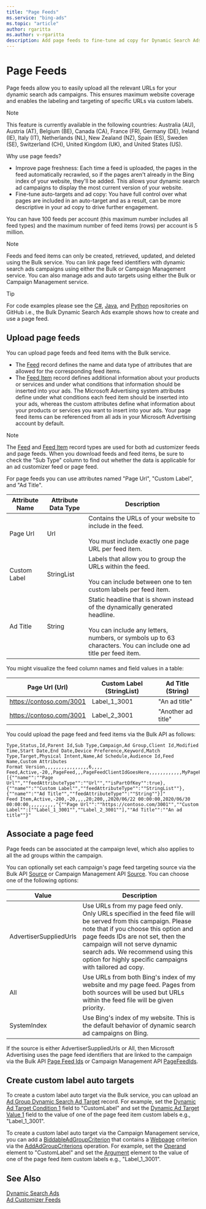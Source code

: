 ```yaml
---
title: "Page Feeds"
ms.service: "bing-ads"
ms.topic: "article"
author: rgaritta
ms.author: v-rgaritta
description: Add page feeds to fine-tune ad copy for Dynamic Search Ads auto-targets. 
---
```

# Page Feeds
Page feeds allow you to easily upload all the relevant URLs for your dynamic search ads campaigns. This ensures maximum website coverage and enables the labeling and targeting of specific URLs via custom labels.  

> [!NOTE]
> This feature is currently available in the following countries: Australia (AU), Austria (AT), Belgium (BE), Canada (CA), France (FR), Germany (DE), Ireland (IE), Italy (IT), Netherlands (NL), New Zealand (NZ), Spain (ES), Sweden (SE), Switzerland (CH), United Kingdom (UK), and United States (US).  

Why use page feeds?
- Improve page freshness: Each time a feed is uploaded, the pages in the feed automatically recrawled, so if the pages aren't already in the Bing index of your website, they'll be added. This allows your dynamic search ad campaigns to display the most current version of your website.  
- Fine-tune auto-targets and ad copy: You have full control over what pages are included in an auto-target and as a result, can be more descriptive in your ad copy to drive further engagement.  

You can have 100 feeds per account (this maximum number includes all feed types) and the maximum number of feed items (rows) per account is 5 million.  

> [!NOTE]
> Feeds and feed items can only be created, retrieved, updated, and deleted using the Bulk service. You can link page feed identifiers with dynamic search ads campaigns using either the Bulk or Campaign Management service. You can also manage ads and auto targets using either the Bulk or Campaign Management service. 

> [!TIP]
> For code examples please see the [C#](https://github.com/BingAds/BingAds-dotNet-SDK/blob/main/examples/BingAdsExamples/BingAdsExamplesLibrary/v13/BulkDynamicSearchAds.cs), [Java](https://github.com/BingAds/BingAds-Java-SDK/blob/main/examples/BingAdsDesktopApp/src/main/java/com/microsoft/bingads/examples/v13/BulkDynamicSearchAds.java), and [Python](https://github.com/BingAds/BingAds-Python-SDK/blob/main/examples/v13/bulk_dynamic_search_ads.py) repositories on GitHub i.e., the Bulk Dynamic Search Ads example shows how to create and use a page feed. 

## <a name="upload-pagefeed"></a>Upload page feeds

You can upload page feeds and feed items with the Bulk service. 
- The [Feed](../bulk-service/feed.md) record defines the name and data type of attributes that are allowed for the corresponding feed items. 
- The [Feed Item](../bulk-service/feed-item.md) record defines additional information about your products or services and under what conditions that information should be inserted into your ads. The Microsoft Advertising system attributes define under what conditions each feed item should be inserted into your ads, whereas the custom attributes define what information about your products or services you want to insert into your ads. Your page feed items can be referenced from all ads in your Microsoft Advertising account by default. 

> [!NOTE]
> The [Feed](../bulk-service/feed.md) and [Feed Item](../bulk-service/feed-item.md) record types are used for both ad customizer feeds and page feeds. When you download feeds and feed items, be sure to check the "Sub Type" column to find out whether the data is applicable for an ad customizer feed or page feed.  

For page feeds you can use attributes named "Page Url", "Custom Label", and "Ad Title".  

|Attribute Name|Attribute Data Type|Description|
|-----|-----|-----|
|Page Url|Url|Contains the URLs of your website to include in the feed.<br/><br/>You must include exactly one page URL per feed item.|
|Custom Label|StringList|Labels that allow you to group the URLs within the feed.<br/><br/>You can include between one to ten custom labels per feed item.|
|Ad Title|String|Static headline that is shown instead of the dynamically generated headline.<br/><br/>You can include any letters, numbers, or symbols up to 63 characters. You can include one ad title per feed item.|

You might visualize the feed column names and field values in a table: 

|Page Url (Url)|Custom Label (StringList)|Ad Title (String)|
|-----|-----|-----|
|https://contoso.com/3001|Label_1_3001|"An ad title"|
|https://contoso.com/3001|Label_2_3001|"Another ad title"|

You could upload the page feed and feed items via the Bulk API as follows:

```csv
Type,Status,Id,Parent Id,Sub Type,Campaign,Ad Group,Client Id,Modified Time,Start Date,End Date,Device Preference,Keyword,Match Type,Target,Physical Intent,Name,Ad Schedule,Audience Id,Feed Name,Custom Attributes
Format Version,,,,,,,,,,,,,,,,6,,,,
Feed,Active,-20,,PageFeed,,,PageFeedClientIdGoesHere,,,,,,,,,,,,MyPageFeedName,"[{""name"":""Page Url"",""feedAttributeType"":""Url"",""isPartOfKey"":true},{""name"":""Custom Label"",""feedAttributeType"":""StringList""},{""name"":""Ad Title"",""feedAttributeType"":""String""}]"
Feed Item,Active,-200,-20,,,,20;200,,2020/06/22 00:00:00,2020/06/30 00:00:00,,,,,,,,,,"{""Page Url"":""https://contoso.com/3001"",""Custom Label"":[""Label_1_3001"",""Label_2_3001""],""Ad Title"":""An ad title""}"
```

## <a name="associate-pagefeed"></a>Associate a page feed

Page feeds can be associated at the campaign level, which also applies to all the ad groups within the campaign.

You can optionally set each campaign's page feed targeting source via the Bulk API [Source](../bulk-service/campaign.md#source) or Campaign Management API [Source](../campaign-management-service/dynamicsearchadssetting.md#source). You can choose one of the following options:

|Value|Description|
|-----------|---------------|
|AdvertiserSuppliedUrls|Use URLs from my page feed only. Only URLs specified in the feed file will be served from this campaign. Please note that if you choose this option and page feeds IDs are not set, then the campaign will not serve dynamic search ads. We recommend using this option for highly specific campaigns with tailored ad copy.|
|All|Use URLs from both Bing's index of my website and my page feed. Pages from both sources will be used but URLs within the feed file will be given priority.|
|SystemIndex|Use Bing's index of my website. This is the default behavior of dynamic search ad campaigns on Bing.|

If the source is either AdvertiserSuppliedUrls or All, then Microsoft Advertising uses the page feed identifiers that are linked to the campaign via the Bulk API [Page Feed Ids](../bulk-service/campaign.md#pagefeedids) or Campaign Management API [PageFeedIds](../campaign-management-service/dynamicsearchadssetting.md#pagefeedids).

## <a name="customlabel-autotarget"></a>Create custom label auto targets

To create a custom label auto target via the Bulk service, you can upload an [Ad Group Dynamic Search Ad Target](../bulk-service/ad-group-dynamic-search-ad-target.md#dynamicadtargetcondition1) record. For example, set the [Dynamic Ad Target Condition 1](../bulk-service/ad-group-dynamic-search-ad-target.md#dynamicadtargetcondition1) field to "CustomLabel" and set the [Dynamic Ad Target Value 1](../bulk-service/ad-group-dynamic-search-ad-target.md#dynamicadtargetvalue1) field to the value of one of the page feed item custom labels e.g., "Label_1_3001". 

To create a custom label auto target via the Campaign Management service, you can add a [BiddableAdGroupCriterion](../campaign-management-service/biddableadgroupcriterion.md) that contains a [Webpage](../campaign-management-service/webpage.md) criterion via the [AddAdGroupCriterions](../campaign-management-service/addadgroupcriterions.md) operation. For example, set the [Operand](../campaign-management-service/webpagecondition.md#operand) element to "CustomLabel" and set the [Argument](../campaign-management-service/webpagecondition.md#argument) element to the value of one of the page feed item custom labels e.g., "Label_1_3001". 

## See Also
[Dynamic Search Ads](dynamic-search-ads.md)  
[Ad Customizer Feeds](ad-customizer-feeds.md)  
